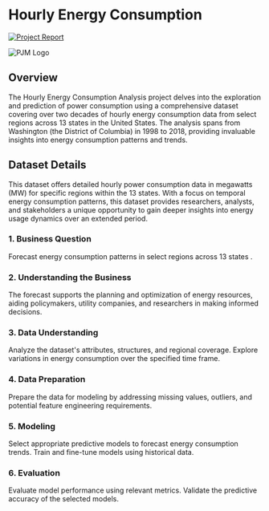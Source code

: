 # Hourly Energy Consumption 

[![Project Report](https://img.shields.io/badge/Project%20Report-View%20Report-blue)](https://example.com/hourly-energy-consumption-report)

![PJM Logo](https://storage.googleapis.com/kaggle-datasets-images/197709/398915/6d1586a2a89f2cdcc5377cd3a71d74cf/data-original.png)

## Overview

The Hourly Energy Consumption Analysis project delves into the exploration and prediction of power consumption using a comprehensive dataset covering over two decades of hourly energy consumption data from select regions across 13 states in the United States. The analysis spans from Washington (the District of Columbia) in 1998 to 2018, providing invaluable insights into energy consumption patterns and trends.

## Dataset Details

This dataset offers detailed hourly power consumption data in megawatts (MW) for specific regions within the 13 states. With a focus on temporal energy consumption patterns, this dataset provides researchers, analysts, and stakeholders a unique opportunity to gain deeper insights into energy usage dynamics over an extended period.



### 1. Business Question
Forecast energy consumption patterns in select regions across 13 states .

### 2. Understanding the Business
The forecast supports the planning and optimization of energy resources, aiding policymakers, utility companies, and researchers in making informed decisions.

### 3. Data Understanding
Analyze the dataset's attributes, structures, and regional coverage. Explore variations in energy consumption over the specified time frame.

### 4. Data Preparation
Prepare the data for modeling by addressing missing values, outliers, and potential feature engineering requirements.

### 5. Modeling
Select appropriate predictive models to forecast energy consumption trends. Train and fine-tune models using historical data.

### 6. Evaluation
Evaluate model performance using relevant metrics. Validate the predictive accuracy of the selected models.


